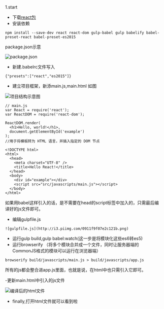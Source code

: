 1.start

- 下载[react包](https://facebook.github.io/react/downloads.html)
- 安装依赖
```
npm install --save-dev react react-dom gulp-babel gulp babelify babel-preset-react babel-preset-es2015
```

package.json示意

![package.json](http://i2.piimg.com/098ab323ac1db688.png)

- 新建.babelrc文件写入
```
{"presets":["react","es2015"]}
```

- 建立项目框架，新添main.js,main.html 如图

![项目结构示意图](http://i2.piimg.com/c5b2c3fa2e5e4aa4.png)

```
// main.js
var React = require('react');
var ReactDOM = require('react-dom');

ReactDOM.render(
  <h1>Hello, world!</h1>,
  document.getElementById('example')
);
//用于将模板转为 HTML 语言，并插入指定的 DOM 节点
```

```
<!DOCTYPE html>
<html>
  <head>
    <meta charset="UTF-8" />
    <title>Hello React!</title>
  </head>
  <body>
    <div id="example"></div>
    <script src="src/javascripts/main.js"></script>
  </body>
</html>
```
如果用babel这样引入的话，是不需要在head的script标签中加入的，只需最后编译好的js文件即可。

- 编辑gulpfile.js
```
![gulpfile.js](http://i3.piimg.com/0911f9f07e2c121b.png)
```

- 运行gulp build,gulp babel:watch(这一步是将模块化这些es6转es5)
- 运行browserify
（将多个模块合并成一个文件，同时让服务器端的CommonJS格式的模块可以运行在浏览器端）
```
browserify build/javascripts/main.js > build/javascripts/app.js
```
所有的js都会整合进app.js里面，也就是说，在html中也只需引入它即可。

-更新main.html中引入的js文件

![编译后的html文件](http://i4.piimg.com/d382838623199675.png)

- finally,打开html文件就可以看到啦
